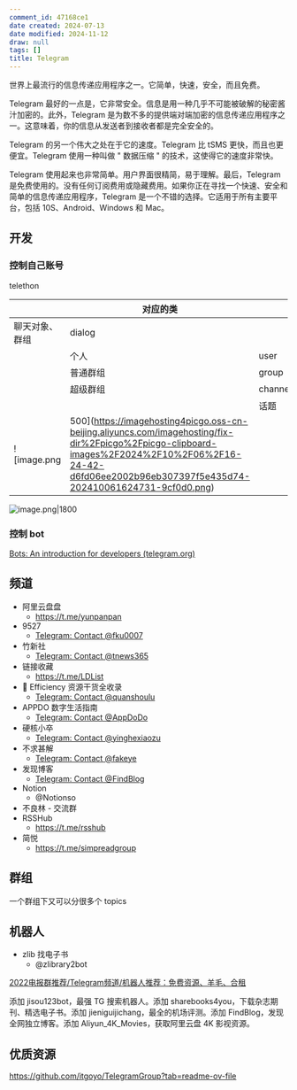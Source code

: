 ```yaml
---
comment_id: 47168ce1
date created: 2024-07-13
date modified: 2024-11-12
draw: null
tags: []
title: Telegram
---
```

 世界上最流行的信息传递应用程序之一。它简单，快速，安全，而且免费。

Telegram 最好的一点是，它非常安全。信息是用一种几乎不可能被破解的秘密酱汁加密的。此外，Telegram 是为数不多的提供端对端加密的信息传递应用程序之一。这意味着，你的信息从发送者到接收者都是完全安全的。

Telegram 的另一个伟大之处在于它的速度。Telegram 比 tSMS 更快，而且也更便宜。Telegram 使用一种叫做 " 数据压缩 " 的技术，这使得它的速度非常快。

Telegram 使用起来也非常简单。用户界面很精简，易于理解。最后，Telegram 是免费使用的。没有任何订阅费用或隐藏费用。如果你正在寻找一个快速、安全和简单的信息传递应用程序，Telegram 是一个不错的选择。它适用于所有主要平台，包括 10S、Android、Windows 和 Mac。

## 开发

### 控制自己账号

telethon

|         | 对应的类   |         |       |
| ------- | ------ | ------- | ----- |
| 聊天对象、群组 | dialog |         |       |
|         | 个人     | user    |       |
|         | 普通群组   | group   |       |
|         | 超级群组   | channel |       |
|         |        | 话题      | topic |
![image.png|500](https://imagehosting4picgo.oss-cn-beijing.aliyuncs.com/imagehosting/fix-dir%2Fpicgo%2Fpicgo-clipboard-images%2F2024%2F10%2F06%2F16-24-42-d6fd06ee2002b96eb307397f5e435d74-202410061624731-9cf0d0.png)

![image.png|1800](https://imagehosting4picgo.oss-cn-beijing.aliyuncs.com/imagehosting/fix-dir%2Fpicgo%2Fpicgo-clipboard-images%2F2024%2F10%2F06%2F16-33-00-98e8d6c058d815ba572dbca41da613b6-202410061633934-677085.png)

### 控制 bot

 [Bots: An introduction for developers (telegram.org)](https://core.telegram.org/bots)

## 频道

- 阿里云盘盘
	- https://t.me/yunpanpan
- 9527
	- [Telegram: Contact @fku0007](https://t.me/fku0007)
- 竹新社
	- [Telegram: Contact @tnews365](https://t.me/tnews365)
- 链接收藏
	- https://t.me/LDList
- 🎉 Efficiency 资源干货全收录
	- [Telegram: Contact @quanshoulu](https://t.me/quanshoulu)
- APPDO 数字生活指南
	- [Telegram: Contact @AppDoDo](https://t.me/AppDoDo)
- 硬核小卒
	- [Telegram: Contact @yinghexiaozu](https://t.me/yinghexiaozu)
- 不求甚解
	- [Telegram: Contact @fakeye](https://t.me/fakeye)
- 发现博客
	- [Telegram: Contact @FindBlog](https://t.me/FindBlog)
- Notion
	- @Notionso
- 不良林 - 交流群
- RSSHub
	- https://t.me/rsshub
- 简悦
	- https://t.me/simpreadgroup

## 群组

一个群组下又可以分很多个 topics

## 机器人

- zlib 找电子书
	- @zlibrary2bot

[2022电报群推荐/Telegram频道/机器人推荐：免费资源、羊毛、合租](https://pandavpnpro.com/blog/zh-cn/telegram-group-channel-bot)

  

添加 jisou123bot，最强 TG 搜索机器人。添加 sharebooks4you，下载杂志期刊、精选电子书。添加 jieniguijichang，最全的机场评测。添加 FindBlog，发现全网独立博客。添加 Aliyun_4K_Movies，获取阿里云盘 4K 影视资源。

## 优质资源

https://github.com/itgoyo/TelegramGroup?tab=readme-ov-file
